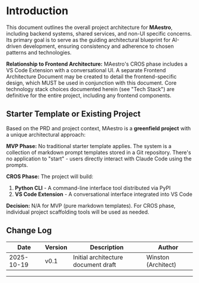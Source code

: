 # Introduction

This document outlines the overall project architecture for **MAestro**, including backend systems, shared services, and non-UI specific concerns. Its primary goal is to serve as the guiding architectural blueprint for AI-driven development, ensuring consistency and adherence to chosen patterns and technologies.

**Relationship to Frontend Architecture:**
MAestro's CROS phase includes a VS Code Extension with a conversational UI. A separate Frontend Architecture Document may be created to detail the frontend-specific design, which MUST be used in conjunction with this document. Core technology stack choices documented herein (see "Tech Stack") are definitive for the entire project, including any frontend components.

## Starter Template or Existing Project

Based on the PRD and project context, MAestro is a **greenfield project** with a unique architectural approach:

**MVP Phase:** No traditional starter template applies. The system is a collection of markdown prompt templates stored in a Git repository. There's no application to "start" - users directly interact with Claude Code using the prompts.

**CROS Phase:** The project will build:
1. **Python CLI** - A command-line interface tool distributed via PyPI
2. **VS Code Extension** - A conversational interface integrated into VS Code

**Decision:** N/A for MVP (pure markdown templates). For CROS phase, individual project scaffolding tools will be used as needed.

## Change Log

| Date | Version | Description | Author |
|------|---------|-------------|--------|
| 2025-10-19 | v0.1 | Initial architecture document draft | Winston (Architect) |

---
